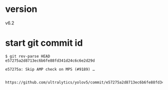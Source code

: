 # version
v6.2

# start git commit id

```
$ git rev-parse HEAD
e57275a2d8713ec6b6fe88fd341d24c6c6e2d29d

e57275a: Skip AMP check on MPS (#9189) …


https://github.com/ultralytics/yolov5/commit/e57275a2d8713ec6b6fe88fd341d24c6c6e2d29d

```